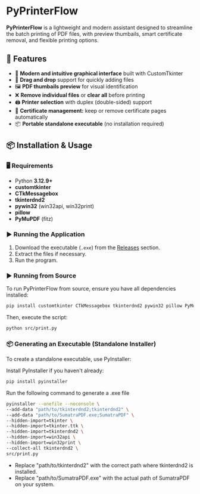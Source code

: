 # PyPrinterFlow  
**PyPrinterFlow** is a lightweight and modern assistant designed to streamline the batch printing of PDF files, with preview thumbails, smart certificate removal, and flexible printing options. 

## 🚀 Features  
- 📌 **Modern and intuitive graphical interface** built with CustomTkinter   
- 🔄 **Drag and drop** support for quickly adding files
- 🖼️ **PDF thumbails preview** for visual identification
- ❌ **Remove individual files** or **clear all** before printing  
- 🖨️ **Printer selection** with duplex (double-sided) support  
- 📄 **Certificate management:** keep or remove certificate pages automatically
- 📦 **Portable standalone executable** (no installation required)

## 📦 Installation & Usage  
### 🖥️ Requirements  
- Python **3.12.9+**  
- **customtkinter**
- **CTkMessagebox**  
- **tkinterdnd2**  
- **pywin32** (win32api, win32print)
- **pillow**
- **PyMuPDF** (fitz)

### ▶️ Running the Application  
1. Download the executable (`.exe`) from the [Releases](https://github.com/MartinSandoval19/PyPrinterFlow/releases) section.  
2. Extract the files if necessary.  
3. Run the program.

### ▶️ Running from Source  
To run PyPrinterFlow from source, ensure you have all dependencies installed:  
```bash
pip install customtkinter CTkMessagebox tkinterdnd2 pywin32 pillow PyMuPDF
```

Then, execute the script:
```bash
python src/print.py
```

### 📦 Generating an Executable (Standalone Installer)
To create a standalone executable, use PyInstaller:

Install PyInstaller if you haven't already:
```bash
pip install pyinstaller
```

Run the following command to generate a .exe file
```bash
pyinstaller --onefile --noconsole \
--add-data "path/to/tkinterdnd2;tkinterdnd2" \
--add-data "path/to/SumatraPDF.exe;SumatraPDF" \
--hidden-import=tkinter \
--hidden-import=tkinter.ttk \
--hidden-import=tkinterdnd2 \
--hidden-import=win32api \
--hidden-import=win32print \
--collect-all tkinterdnd2 \
src/print.py
```

- Replace "path/to/tkinterdnd2" with the correct path where tkinterdnd2 is installed.
- Replace "path/to/SumatraPDF.exe" with the actual path of SumatraPDF on your system.
